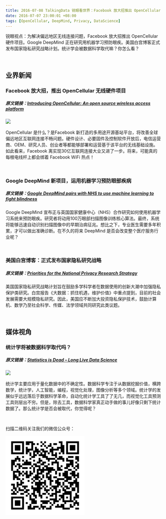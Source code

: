 ```yaml
---
title: 2016-07-08 TalkingData 锐眼看世界：Facebook 放大招推出 OpenCellular 硬件项目
date: 2016-07-07 23:00:01 +08:00
tags: [OpenCellular, DeepMind, Privacy, DataScience]
---
```


锐眼视点：为解决偏远地区无线连接问题，Facebook 放大招推出 OpenCellular 硬件项目。Google DeepMind 正在研究用机器学习预防眼疾。美国白宫博客正式发布国家隐私研究战略计划。统计学会被数据科学取代嘛？你怎么看？

<br>

## 业界新闻

### Facebook 放大招，推出 OpenCellular 无线硬件项目

##### 原文链接：[Introducing OpenCellular: An open source wireless access platform](http://www.tuicool.com/articles/N3qMRvB)

![](http://i1.piimg.com/567952/d488f3854c057be2.jpg)

OpenCellular 是什么？是Facebook 新打造的多用途开源基站平台，将改善全球偏远地区互联网连接不畅问题。硬件设计、必要固件及控制软件开放后，电信运营商、OEM、研究人员、创业者等都能够部署和运营基于该平台的无线基础设施。如此看来，Facebook 离实现30亿互联网连接大业又进了一步。将来，可能真的每根电线杆上都会绑着 Facebook WiFi 热点！

<br>

### Google DeepMind 新项目，运用机器学习预防眼部疾病

##### 原文链接：[Google DeepMind pairs with NHS to use machine learning to fight blindness](https://www.theguardian.com/technology/2016/jul/05/google-deepmind-nhs-machine-learning-blindness)

Google DeepMind 宣布正与英国国家健康中心（NHS）合作研究如何使用机器学习系统来预防眼疾。研究者将动用100万眼部扫描图像训练核心算法。最终，系统将能够迅速自动识别扫描图像中的早期治病征兆。想比之下，专业医生需要多年积累，才可以做出准确诊断。在不久的将来 DeepMind 是否会改变整个医疗服务行业呢？

<br>

### 美国白宫博客：正式发布国家隐私研究战略

##### 原文链接：[Priorities for the National Privacy Research Strategy](https://www.whitehouse.gov/blog/2016/07/01/priorities-national-privacy-research-strategy)

美国国家隐私研究战略计划旨在鼓励多学科学者在数据使用的创新大潮中加强隐私保护类研究。白宫报告《大数据：抓住机遇，维护价值》中重点提到，目前的社会发展需要大规模隐私研究。因此，美国应不断加大投资隐私保护技术，鼓励计算机、数学乃至社会科学、传媒、法学领域共同研究此类议题。

<br>

## 媒体视角

### 统计学将被数据科学取代吗？

##### 原文链接：[Statistics is Dead – Long Live Data Science](http://www.datasciencecentral.com/profiles/blogs/statistics-is-dead-long-live-data-science?overrideMobileRedirect=1)

![](http://i2.piimg.com/567952/062d8924c919340b.png)

统计学主要应用于量化数据中的不确定性。数据科学专注于从数据挖掘价值，横跨数学，统计学，人工智能，编程，视觉化处理，图像分析等多个领域。统计学的发展似乎远远落后于数据科学革命，自动化统计学工具了了无几，而视觉化工具预测工具则层出不穷。但是，除去工具，数据科学家真正动手做的事儿好像只剩下统计数据了。那么统计学是否会被取代，你觉得呢？

<br>

扫描二维码关注我们的微信公众号：

![](/images/erweima.jpg)
